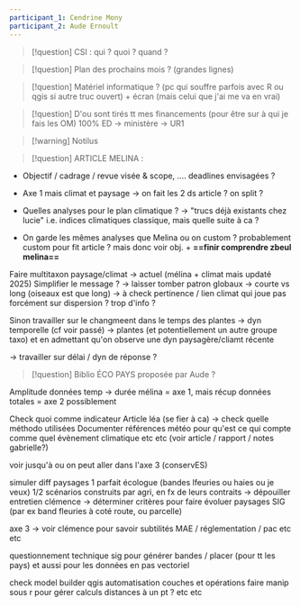```yaml
---
participant_1: Cendrine Mony
participant_2: Aude Ernoult
---
```

>[!question] CSI : qui ? quoi ? quand ?


>[!question] Plan des prochains mois ? (grandes lignes)
>


>[!question] Matériel informatique ? (pc qui souffre parfois avec R ou qgis si autre truc ouvert) + écran (mais celui que j'ai me va en vrai)


>[!question] D'ou sont tirés tt mes financements (pour être sur à qui je fais les OM)
100% ED → ministère → UR1

>[!warning] Notilus


>[!question] ARTICLE MELINA :
- Objectif / cadrage / revue visée & scope, .... deadlines envisagées ?

- Axe 1 mais climat et paysage → on fait les 2 ds article ? on split ?

- Quelles analyses pour le plan climatique ? → "trucs déjà existants chez lucie" i.e. indices climatiques classique, mais quelle suite à ca ?

- On garde les mêmes analyses que Melina ou on custom ? probablement custom pour fit article ? mais donc voir obj. + **==finir comprendre zbeul melina==**

Faire multitaxon paysage/climat → actuel (mélina + climat mais updaté 2025)
Simplifier le message ? → laisser tomber patron globaux → courte vs long (oiseaux est que long) → à check pertinence / lien climat qui joue pas forcément sur dispersion ? trop d'info ?

Sinon travailler sur le changmeent dans le temps des plantes → dyn temporelle (cf voir passé) → plantes (et potentiellement un autre groupe taxo) et en admettant qu'on observe une dyn paysagère/cliamt récente

→ travailler sur délai / dyn de réponse ?


>[!question] Biblio ÉCO PAYS proposée par Aude ?


Amplitude données temp → durée mélina = axe 1, mais récup données totales = axe 2 possiblement

Check quoi comme indicateur 
Article léa (se fier à ca) → check quelle méthodo utilisées
Documenter références météo pour qu'est ce qui compte comme quel évènement climatique etc etc (voir article / rapport / notes gabrielle?)



voir jusqu'à ou on peut aller dans l'axe 3 (conservES)

simuler diff paysages 
1 parfait écologue (bandes lfeuries ou haies ou je veux)
1/2 scénarios construits par agri, en fx de leurs contraits
→ dépouiller entretien clémence → déterminer critères pour faire évoluer paysages SIG (par ex band fleuries à coté route, ou parcelle)




axe 3 → voir clémence pour savoir subtilités MAE / réglementation / pac etc etc

questionnement technique sig pour générer bandes / placer (pour tt les pays) et aussi pour les données en pas vectoriel

check model builder qgis automatisation couches et opérations
faire manip sous r pour gérer calculs distances à un pt ? etc etc
